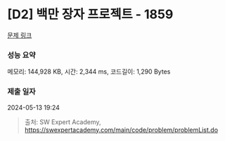 # [D2] 백만 장자 프로젝트 - 1859 

[문제 링크](https://swexpertacademy.com/main/code/problem/problemDetail.do?contestProbId=AV5LrsUaDxcDFAXc) 

### 성능 요약

메모리: 144,928 KB, 시간: 2,344 ms, 코드길이: 1,290 Bytes

### 제출 일자

2024-05-13 19:24



> 출처: SW Expert Academy, https://swexpertacademy.com/main/code/problem/problemList.do